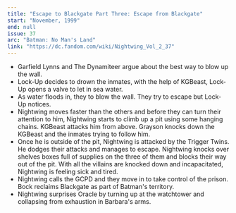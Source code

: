 ```yaml
---
title: "Escape to Blackgate Part Three: Escape from Blackgate"
start: "November, 1999"
end: null
issue: 37
arc: "Batman: No Man's Land"
link: "https://dc.fandom.com/wiki/Nightwing_Vol_2_37"
---
```


- Garfield Lynns and The Dynamiteer argue about the best way to blow up the wall.
- Lock-Up decides to drown the inmates, with the help of KGBeast, Lock-Up opens a valve to let in sea water.
- As water floods in, they to blow the wall. They try to escape but Lock-Up notices. 
- Nightwing moves faster than the others and before they can turn their attention to him, Nightwing starts to climb up a pit using some hanging chains. KGBeast attacks him from above. Grayson knocks down the KGBeast and the inmates trying to follow him. 
- Once he is outside of the pit, Nightwing is attacked by the Trigger Twins. He dodges their attacks and manages to escape. Nightwing knocks over shelves boxes full of supplies on the three of them and blocks their way out of the pit. With all the villains are knocked down and incapacitated, Nightwing is feeling sick and tired.
- Nightwing calls the GCPD and they move in to take control of the prison. Bock reclaims Blackgate as part of Batman's territory.
- Nightwing surprises Oracle by turning up at the watchtower and collapsing from exhaustion in Barbara's arms.
